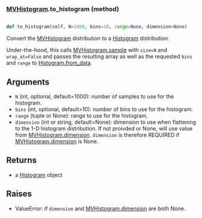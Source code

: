 ### [MVHistogram](MVHistogram.md).to_histogram (method)


```py

def to_histogram(self, N=1000, bins=10, range=None, dimension=None)

```



Convert the [MVHistogram](MVHistogram.md) distribution to a [Histogram](Histogram.md) distribution.

Under-the-hood, this calls [MVHistogram.sample](MVHistogram.sample.md) with `size=N` and `wrap_at=False`
and passes the resulting array as well as the requested `bins` and `range`
to [Histogram.from_data](Histogram.from_data.md).

Arguments
-----------
* `N` (int, optional, default=1000): number of samples to use for
    the histogram.
* `bins` (int, optional, default=10): number of bins to use for the
    histogram.
* `range` (tuple or None): range to use for the histogram.
* `dimension` (int or string, default=None): dimension to use
    when flattening to the 1-D histogram distribution. If not proivded
    or None, will use value from [MVHistogram.dimension](MVHistogram.dimension.md).  `dimension` is
    therefore REQUIRED if [MVHistogram.dimension](MVHistogram.dimension.md) is None.

Returns
--------
* a [Histogram](Histogram.md) object

Raises
---------
* ValueError: if `dimension` and [MVHistogram.dimension](MVHistogram.dimension.md) are both None.

